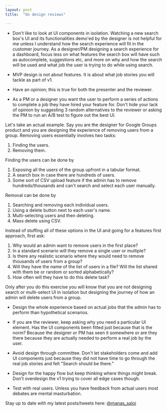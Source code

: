 ```yaml
---
layout: post
title:  "On design reviews"

---
```


- Don't like to look at UI components in isolation. Watching a new search box's UI and its functionalities demo'ed by the designer is not helpful for me unless I understand how the search experience will fit in the customer journey.
As a designer/PM designing a search experience for a dashboard, focus less on what features the search box will have such as autocomplete, suggestions etc, and more on why and how the search will be used and what job the user is trying to do while using search.

- MVP design is not about features. It is about what job stories you will tackle as part of v1.

- Have an opinion; this is true for both the presenter and the reviewer.

- As a PM or a designer you want the user to perform a series of actions to complete a job they have hired your feature for. Don't hide your lack of opinion by suggesting 3 random alternatives to the reviewer or asking the PM to run an A/B test to figure out the best UI.

Let's take an actual example. Say you are the designer for Google Groups product and you are designing the experience of removing users from a group. Removing users essentially involves two tasks: 
  1. Finding the users.
  2. Removing them.

Finding the users can be done by
  1. Exposing all the users of the group upfront in a tabular format.
  2. A search box in case there are hundreds of users.
  3. Some sort of CSV upload feature if the admin has to remove hundreds/thousands and can't search and select each user manually.

Removal can be done by
  1. Searching and removing each individual users.
  2. Using a delete button next to each user's name.
  3. Multi-selecting users and then deleting.
  4. Mass delete using CSV.

Instead of stuffing all of these options in the UI and going for a features first approach, first ask:

  1. Why would an admin want to remove users in the first place?
  2. In a standard scenario will they remove a single user or multiple?
  3. Is there any realistic scenario where they would need to remove thousands of users from a group?
  4. Will they have the name of the list of users in a file? Will the list shared with them be or random or sorted alphabetically?
  5. How often will they have to do this delete task?

Only after you do this exercise you will know that you are not designing search or multi-select UI in isolation but designing the journey of how an admin will delete users from a group.

- Design the whole experience based on actual jobs that the admin has to perform than hypothetical scenarios. 

- If you are the reviewer, keep asking why you need a particular UI element. Has the UI components been fitted just because that is the norm? Because the designer or PM has seen it somewhere or are they there because they are actually needed to perform a real job by the user.

- Avoid design through committee. Don't let stakeholders come and add UI components just because they did not have time to go through the real job stories and felt "Search should be there."

- Design for the happy flow but keep thinking where things might break. Don't overdesign the v1 trying to cover all edge cases though. 

- Test with real users. Unless you have feedback from actual users most debates are mental masturbation. 

Stay up to date with my latest posts/tweets here: [@manas_saloi](http://twitter.com/manas_saloi)

